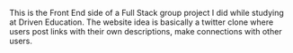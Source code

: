 This is the Front End side of a Full Stack group project I did while studying at Driven Education.
The website idea is basically a twitter clone where users post links with their own descriptions, make connections with other users.
